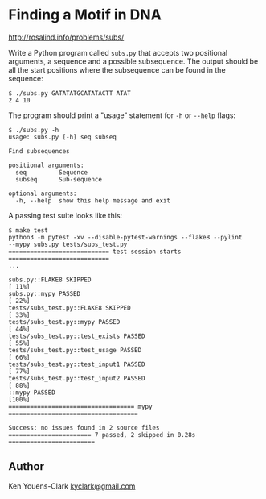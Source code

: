 # Finding a Motif in DNA

http://rosalind.info/problems/subs/

Write a Python program called `subs.py` that accepts two positional arguments, a sequence and a possible subsequence.
The output should be all the start positions where the subsequence can be found in the sequence:

```
$ ./subs.py GATATATGCATATACTT ATAT
2 4 10
```

The program should print a "usage" statement for `-h` or `--help` flags:

```
$ ./subs.py -h
usage: subs.py [-h] seq subseq

Find subsequences

positional arguments:
  seq         Sequence
  subseq      Sub-sequence

optional arguments:
  -h, --help  show this help message and exit
```

A passing test suite looks like this:

```
$ make test
python3 -m pytest -xv --disable-pytest-warnings --flake8 --pylint 
--mypy subs.py tests/subs_test.py
============================ test session starts ============================
...

subs.py::FLAKE8 SKIPPED                                               [ 11%]
subs.py::mypy PASSED                                                  [ 22%]
tests/subs_test.py::FLAKE8 SKIPPED                                    [ 33%]
tests/subs_test.py::mypy PASSED                                       [ 44%]
tests/subs_test.py::test_exists PASSED                                [ 55%]
tests/subs_test.py::test_usage PASSED                                 [ 66%]
tests/subs_test.py::test_input1 PASSED                                [ 77%]
tests/subs_test.py::test_input2 PASSED                                [ 88%]
::mypy PASSED                                                         [100%]
=================================== mypy ====================================

Success: no issues found in 2 source files
======================= 7 passed, 2 skipped in 0.28s ========================
```

## Author

Ken Youens-Clark <kyclark@gmail.com>

